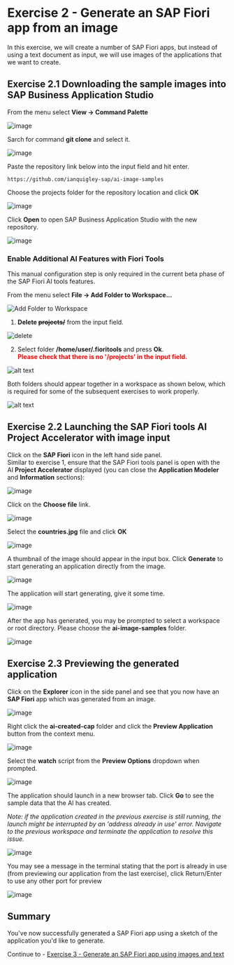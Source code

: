 #  Exercise 2 - Generate an SAP Fiori app from an image

In this exercise, we will create a number of SAP Fiori apps, but instead of using a text document as input, we will use images of the applications that we want to create.

## Exercise 2.1 Downloading the sample images into SAP Business Application Studio

From the menu select **View -> Command Palette**

![image](ex2img1.png)

Sarch for command **git clone** and select it.

![image](ex2img2.png)

Paste the repository link below into the input field and hit enter.

```
https://github.com/ianquigley-sap/ai-image-samples
```

Choose the projects folder for the repository location and click **OK**

![image](ex2img3.png)

Click **Open** to open SAP Business Application Studio with the new repository.

![image](ex2img4.png)

### Enable Additional AI Features with Fiori Tools

This manual configuration step is only required in the current beta phase of the SAP Fiori AI tools features.

From the menu select **File -> Add Folder to Workspace...**

![Add Folder to Workspace](ex2img4a.png)

1. **Delete ~~projects/~~** from the input field.

![delete](1.png)

2. Select folder **/home/user/.fioritools** and press **Ok**. <br>
<span style="color : red">**Please check that there is no '/projects' in the input field.**</span>

![alt text](2.png)

Both folders should appear together in a workspace as shown below, which is required for some of the subsequent exercises to work properly.

![alt text](ex2img4c.png)
## Exercise 2.2 Launching the SAP Fiori tools AI Project Accelerator with image input

Click on the **SAP Fiori** icon in the left hand side panel.\
Similar to exercise 1, ensure that the SAP Fiori tools panel is open with the AI **Project Accelerator** displayed (you can close the **Application Modeler** and **Information** sections):

![image](ex2img5.png)

Click on the **Choose file** link.

![image](ex2img6.png)

Select the **countries.jpg** file and click **OK**

![image](ex2img7.png)

A thumbnail of the image should appear in the input box.  Click **Generate** to start generating an application directly from the image.

![image](ex2img8.png)

The application will start generating, give it some time.

![image](ex2img9.png)

After the app has generated, you may be prompted to select a workspace or root directory. Please choose the **ai-image-samples** folder.

![image](ex2img10.png)

## Exercise 2.3 Previewing the generated application

Click on the **Explorer** icon in the side panel and see that you now have an **SAP Fiori** app which was generated from an image.

![image](ex2img11.png)

Right click the **ai-created-cap** folder and click the **Preview Application** button from the context menu.

![image](ex2img12.png)

Select the **watch** script from the **Preview Options** dropdown when prompted.

![image](ex2img13.png)

The application should launch in a new browser tab. Click **Go** to see the sample data that the AI has created.

_Note: if the application created in the previous exercise is still running, the launch might be interrupted by an 'address already in use' error. Navigate to the previous workspace and terminate the application to resolve this issue._

![image](ex2img14.png)

You may see a message in the terminal stating that the port is already in use (from previewing our application from the last exercise), click Return/Enter to use any other port for preview

![image](ex2img15.png)

## Summary

You've now successfully generated a SAP Fiori app using a sketch of the application you'd like to generate.

Continue to - [Exercise 3 - Generate an SAP Fiori app using images and text](../ex3/README.md)
